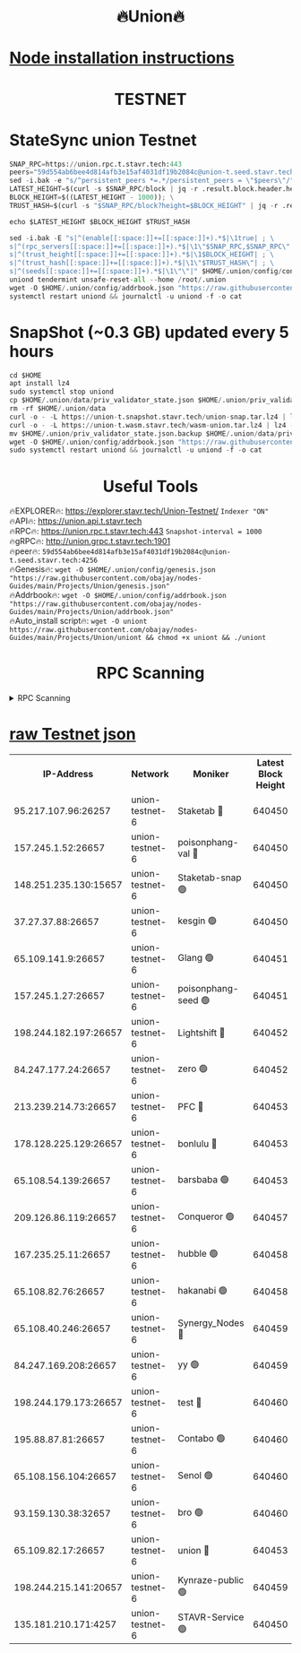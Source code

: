 <h1 align="center"> 🔥Union🔥</h1>

[Node installation instructions](https://github.com/obajay/nodes-Guides/tree/main/Projects/Union)
=

<h1 align="center"> TESTNET</h1>

# StateSync union Testnet
```python
SNAP_RPC=https://union.rpc.t.stavr.tech:443
peers="59d554ab6bee4d814afb3e15af4031df19b2084c@union-t.seed.stavr.tech:4256"
sed -i.bak -e "s/^persistent_peers *=.*/persistent_peers = \"$peers\"/" $HOME/.union/config/config.toml
LATEST_HEIGHT=$(curl -s $SNAP_RPC/block | jq -r .result.block.header.height); \
BLOCK_HEIGHT=$((LATEST_HEIGHT - 1000)); \
TRUST_HASH=$(curl -s "$SNAP_RPC/block?height=$BLOCK_HEIGHT" | jq -r .result.block_id.hash)

echo $LATEST_HEIGHT $BLOCK_HEIGHT $TRUST_HASH

sed -i.bak -E "s|^(enable[[:space:]]+=[[:space:]]+).*$|\1true| ; \
s|^(rpc_servers[[:space:]]+=[[:space:]]+).*$|\1\"$SNAP_RPC,$SNAP_RPC\"| ; \
s|^(trust_height[[:space:]]+=[[:space:]]+).*$|\1$BLOCK_HEIGHT| ; \
s|^(trust_hash[[:space:]]+=[[:space:]]+).*$|\1\"$TRUST_HASH\"| ; \
s|^(seeds[[:space:]]+=[[:space:]]+).*$|\1\"\"|" $HOME/.union/config/config.toml
uniond tendermint unsafe-reset-all --home /root/.union
wget -O $HOME/.union/config/addrbook.json "https://raw.githubusercontent.com/obajay/nodes-Guides/main/Projects/Union/addrbook.json"
systemctl restart uniond && journalctl -u uniond -f -o cat
```
# SnapShot (~0.3 GB) updated every 5 hours
```python
cd $HOME
apt install lz4
sudo systemctl stop uniond
cp $HOME/.union/data/priv_validator_state.json $HOME/.union/priv_validator_state.json.backup
rm -rf $HOME/.union/data
curl -o - -L https://union-t.snapshot.stavr.tech/union-snap.tar.lz4 | lz4 -c -d - | tar -x -C $HOME/.union --strip-components 2
curl -o - -L https://union-t.wasm.stavr.tech/wasm-union.tar.lz4 | lz4 -c -d - | tar -x -C $HOME/.union --strip-components 2
mv $HOME/.union/priv_validator_state.json.backup $HOME/.union/data/priv_validator_state.json
wget -O $HOME/.union/config/addrbook.json "https://raw.githubusercontent.com/obajay/nodes-Guides/main/Projects/Union/addrbook.json"
sudo systemctl restart uniond && journalctl -u uniond -f -o cat
```
 <h1 align="center"> Useful Tools</h1>
 
🔥EXPLORER🔥: https://explorer.stavr.tech/Union-Testnet/        `Indexer "ON"` \
🔥API🔥:      https://union.api.t.stavr.tech \
🔥RPC🔥:      https://union.rpc.t.stavr.tech:443              `Snapshot-interval = 1000` \
🔥gRPC🔥:     http://union.grpc.t.stavr.tech:1901 \
🔥peer🔥:     `59d554ab6bee4d814afb3e15af4031df19b2084c@union-t.seed.stavr.tech:4256` \
🔥Genesis🔥:     `wget -O $HOME/.union/config/genesis.json "https://raw.githubusercontent.com/obajay/nodes-Guides/main/Projects/Union/genesis.json"` \
🔥Addrbook🔥: ```wget -O $HOME/.union/config/addrbook.json "https://raw.githubusercontent.com/obajay/nodes-Guides/main/Projects/Union/addrbook.json"``` \
🔥Auto_install script🔥:  `wget -O uniont https://raw.githubusercontent.com/obajay/nodes-Guides/main/Projects/Union/uniont && chmod +x uniont && ./uniont`

<h1 align="center"> RPC Scanning</h1>

<details>
<summary>RPC Scanning</summary>

<h2 align="center"> We scan nodes in real time every 4 hours. And we provide the final result of RPC endpoints.
We cannot influence the operation of these nodes in any way. </h2>


```python
If Voting Power is higher than 0 --> then the Node is a validator of the network and may be subject to attack and be a potential threat to the chain.
```
```python
We marked such validators with a red symbol
```

</details>

[raw Testnet json](https://rpc-check.uniont.stavr.tech/uniont/rpc-uniont-result.json)
=



<table><tr><th>IP-Address</th><th>Network</th><th>Moniker</th><th>Latest Block Height</th><th>Earliest Block Height</th><th>Catching Up</th><th>Tx Index</th><th>Voting Power</th><th>Scan Time</th></tr><tr><td>95.217.107.96:26257</td><td>union-testnet-6</td><td>Staketab 🔴</td><td>640450</td><td>1</td><td>False</td><td>on</td><td>1000002</td><td>2024-03-29T00:12:58.869050634UTC</td></tr><tr><td>157.245.1.52:26657</td><td>union-testnet-6</td><td>poisonphang-val 🔴</td><td>640450</td><td>1</td><td>False</td><td>on</td><td>1000000</td><td>2024-03-29T00:12:59.486994182UTC</td></tr><tr><td>148.251.235.130:15657</td><td>union-testnet-6</td><td>Staketab-snap 🟢</td><td>640450</td><td>1</td><td>False</td><td>on</td><td>0</td><td>2024-03-29T00:13:00.066768456UTC</td></tr><tr><td>37.27.37.88:26657</td><td>union-testnet-6</td><td>kesgin 🟢</td><td>640450</td><td>1</td><td>False</td><td>on</td><td>0</td><td>2024-03-29T00:13:00.373620909UTC</td></tr><tr><td>65.109.141.9:26657</td><td>union-testnet-6</td><td>Glang 🟢</td><td>640451</td><td>1</td><td>False</td><td>on</td><td>0</td><td>2024-03-29T00:13:04.758803476UTC</td></tr><tr><td>157.245.1.27:26657</td><td>union-testnet-6</td><td>poisonphang-seed 🟢</td><td>640451</td><td>1</td><td>False</td><td>on</td><td>0</td><td>2024-03-29T00:13:05.614186196UTC</td></tr><tr><td>198.244.182.197:26657</td><td>union-testnet-6</td><td>Lightshift 🔴</td><td>640452</td><td>1</td><td>False</td><td>on</td><td>1000000</td><td>2024-03-29T00:13:07.960748048UTC</td></tr><tr><td>84.247.177.24:26657</td><td>union-testnet-6</td><td>zero 🟢</td><td>640452</td><td>1</td><td>False</td><td>on</td><td>0</td><td>2024-03-29T00:13:12.613536426UTC</td></tr><tr><td>213.239.214.73:26657</td><td>union-testnet-6</td><td>PFC 🔴</td><td>640453</td><td>1</td><td>False</td><td>on</td><td>1000001</td><td>2024-03-29T00:13:13.163715079UTC</td></tr><tr><td>178.128.225.129:26657</td><td>union-testnet-6</td><td>bonlulu 🔴</td><td>640453</td><td>1</td><td>False</td><td>on</td><td>1000000</td><td>2024-03-29T00:13:13.794936005UTC</td></tr><tr><td>65.108.54.139:26657</td><td>union-testnet-6</td><td>barsbaba 🟢</td><td>640453</td><td>1</td><td>False</td><td>on</td><td>0</td><td>2024-03-29T00:13:14.117692894UTC</td></tr><tr><td>209.126.86.119:26657</td><td>union-testnet-6</td><td>Conqueror 🟢</td><td>640457</td><td>1</td><td>False</td><td>on</td><td>0</td><td>2024-03-29T00:13:41.575396447UTC</td></tr><tr><td>167.235.25.11:26657</td><td>union-testnet-6</td><td>hubble 🟢</td><td>640458</td><td>1</td><td>False</td><td>on</td><td>0</td><td>2024-03-29T00:13:47.936061813UTC</td></tr><tr><td>65.108.82.76:26657</td><td>union-testnet-6</td><td>hakanabi 🟢</td><td>640458</td><td>1</td><td>False</td><td>on</td><td>0</td><td>2024-03-29T00:13:48.283322759UTC</td></tr><tr><td>65.108.40.246:26657</td><td>union-testnet-6</td><td>Synergy_Nodes 🔴</td><td>640459</td><td>1</td><td>False</td><td>on</td><td>1000001</td><td>2024-03-29T00:13:54.695609128UTC</td></tr><tr><td>84.247.169.208:26657</td><td>union-testnet-6</td><td>yy 🟢</td><td>640459</td><td>1</td><td>False</td><td>on</td><td>0</td><td>2024-03-29T00:13:55.285521518UTC</td></tr><tr><td>198.244.179.173:26657</td><td>union-testnet-6</td><td>test 🔴</td><td>640460</td><td>1</td><td>False</td><td>on</td><td>1000001</td><td>2024-03-29T00:13:57.596320112UTC</td></tr><tr><td>195.88.87.81:26657</td><td>union-testnet-6</td><td>Contabo 🟢</td><td>640460</td><td>1</td><td>False</td><td>on</td><td>0</td><td>2024-03-29T00:13:57.910471461UTC</td></tr><tr><td>65.108.156.104:26657</td><td>union-testnet-6</td><td>Senol 🟢</td><td>640460</td><td>1</td><td>False</td><td>on</td><td>0</td><td>2024-03-29T00:13:58.210693883UTC</td></tr><tr><td>93.159.130.38:32657</td><td>union-testnet-6</td><td>bro 🟢</td><td>640460</td><td>1</td><td>False</td><td>on</td><td>0</td><td>2024-03-29T00:13:58.491218528UTC</td></tr><tr><td>65.109.82.17:26657</td><td>union-testnet-6</td><td>union 🔴</td><td>640453</td><td>508001</td><td>False</td><td>off</td><td>1000001</td><td>2024-03-29T00:13:12.929216420UTC</td></tr><tr><td>198.244.215.141:20657</td><td>union-testnet-6</td><td>Kynraze-public 🟢</td><td>640459</td><td>524001</td><td>False</td><td>on</td><td>0</td><td>2024-03-29T00:13:54.961937455UTC</td></tr><tr><td>135.181.210.171:4257</td><td>union-testnet-6</td><td>STAVR-Service 🟢</td><td>640450</td><td>638001</td><td>False</td><td>on</td><td>0</td><td>2024-03-29T00:12:59.820779161UTC</td></tr></table>
